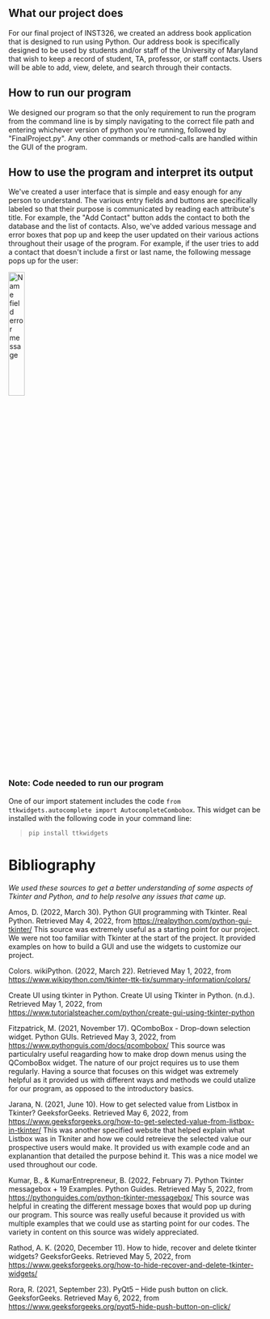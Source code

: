 ## What our project does
For our final project of INST326, we created an address book application that is designed to run using Python. Our address book is specifically designed to be used by students and/or staff of the University of Maryland that wish to keep a record of student, TA, professor, or staff contacts. Users will be able to add, view, delete, and search through their contacts.

## How to run our program
We designed our program so that the only requirement to run the program from the command line is by simply navigating to the correct file path and entering whichever version of python you're running, followed by "FinalProject.py". Any other commands or method-calls are handled within the GUI of the program.

## How to use the program and interpret its output
We've created a user interface that is simple and easy enough for any person to understand. The various entry fields and buttons are specifically labeled so that their purpose is communicated by reading each attribute's title. For example, the "Add Contact" button adds the contact to both the database and the list of contacts. Also, we've added various message and error boxes that pop up and keep the user updated on their various actions throughout their usage of the program. For example, if the user tries to add a contact that doesn't include a first or last name, the following message pops up for the user:

<img src="https://user-images.githubusercontent.com/102698713/167064171-1090c2cb-d720-46e0-b138-7e3ac588fca4.png" alt="Name field error message" height=25% width=25%/>


### Note: Code needed to run our program
One of our import statement includes the code `from ttkwidgets.autocomplete import AutocompleteCombobox`. This widget can be installed with the following code in your command line:
>`pip install ttkwidgets`

# Bibliography
*We used these sources to get a better understanding of some aspects of Tkinter and Python, and to help resolve any issues that came up.*


Amos, D. (2022, March 30). Python GUI programming with Tkinter. Real Python. Retrieved May 4, 2022, from https://realpython.com/python-gui-tkinter/ 
  This source was extremely useful as a starting point for our project. We were not too familiar with Tkinter at the start of the project. It provided examples on how 
  to build a GUI and use the widgets to customize our project. 
  
Colors. wikiPython. (2022, March 22). Retrieved May 1, 2022, from https://www.wikipython.com/tkinter-ttk-tix/summary-information/colors/ 

Create UI using tkinter in Python. Create UI using Tkinter in Python. (n.d.). Retrieved May 1, 2022, from https://www.tutorialsteacher.com/python/create-gui-using-tkinter-python

Fitzpatrick, M. (2021, November 17). QComboBox - Drop-down selection widget. Python GUIs. Retrieved May 3, 2022, from https://www.pythonguis.com/docs/qcombobox/ 
  This source was particulalry useful reagarding how to make drop down menus using the QComboBox widget. The nature of our projct requires us to use them regularly. 
  Having a source that focuses on this widget was extremely helpful as it provided us with different ways and methods we could utalize for our program, as opposed to 
  the introductory basics.
  
Jarana, N. (2021, June 10). How to get selected value from Listbox in Tkinter? GeeksforGeeks. Retrieved May 6, 2022, from https://www.geeksforgeeks.org/how-to-get-selected-value-from-listbox-in-tkinter/ 
  This was another specified website that helped explain what Listbox was in Tkniter and how we could retreieve the selected value our prospective users would make. 
  It provided us with example code and an explanantion that detailed the purpose behind it. This was a nice model we used throughout our code. 

Kumar, B., &amp; KumarEntrepreneur, B. (2022, February 7). Python Tkinter messagebox + 19 Examples. Python Guides. Retrieved May 5, 2022, from https://pythonguides.com/python-tkinter-messagebox/ 
  This source was helpful in creating the different message boxes that would pop up during our program. This source was really useful because it provided us with 
  multiple examples that we could use as starting point for our codes. The variety in content on this source was widely appreciated. 

Rathod, A. K. (2020, December 11). How to hide, recover and delete tkinter widgets? GeeksforGeeks. Retrieved May 5, 2022, from https://www.geeksforgeeks.org/how-to-hide-recover-and-delete-tkinter-widgets/ 

Rora, R. (2021, September 23). PyQt5 – Hide push button on click. GeeksforGeeks. Retrieved May 6, 2022, from https://www.geeksforgeeks.org/pyqt5-hide-push-button-on-click/ 
